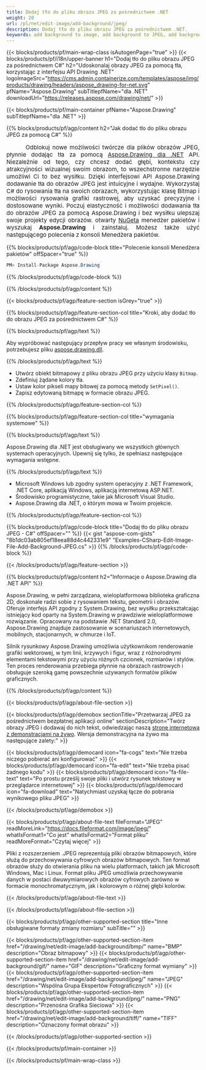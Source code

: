 ```yaml
---
title: Dodaj tło do pliku obrazu JPEG za pośrednictwem .NET
weight: 20
url: /pl/net/edit-image/add-background/jpeg/
description: Dodaj tło do pliku obrazu JPEG za pośrednictwem .NET.
keywords: add background to image, add background to JPEG, add background via C#, 2D graphics, drawing API, edit bitmap C#, Drawing dla .NET, save bitmap, save JPEG image, cross-platform 2D graphic library, Bitmap class, raster graphics drawing, draw background, rendering raster images, JPEG image file
---
```


{{< blocks/products/pf/main-wrap-class isAutogenPage="true" >}}
{{< blocks/products/pf/i18n/upper-banner h1="Dodaj tło do pliku obrazu JPEG za pośrednictwem C#" h2="Udoskonalaj obrazy JPEG za pomocą tła, korzystając z interfejsu API Drawing .NET" logoImageSrc="https://cms.admin.containerize.com/templates/aspose/img/products/drawing/headers/aspose_drawing-for-net.svg" pfName="Aspose.Drawing" subTitlepfName="dla .NET" downloadUrl="https://releases.aspose.com/drawing/net/" >}}

{{< blocks/products/pf/main-container pfName="Aspose.Drawing" subTitlepfName="dla .NET" >}}


{{% blocks/products/pf/agp/content h2="Jak dodać tło do pliku obrazu JPEG za pomocą C#" %}}

<p align="justify" style="text-indent:50px;font-size:15px;">
Odblokuj nowe możliwości twórcze dla plików obrazów JPEG, płynnie dodając tła za pomocą <a href="https://products.aspose.com/drawing/net">Aspose.Drawing dla .NET</a> API. Niezależnie od tego, czy chcesz dodać głębi, kontekstu czy atrakcyjności wizualnej swoim obrazom, to wszechstronne narzędzie umożliwi Ci to bez wysiłku. Dzięki interfejsowi API Aspose.Drawing dodawanie tła do obrazów JPEG jest intuicyjne i wydajne. Wykorzystaj C# do rysowania tła na swoich obrazach, wykorzystując klasę Bitmap i możliwości rysowania grafiki rastrowej, aby uzyskać precyzyjne i dostosowane wyniki. Poczuj elastyczność i możliwości dodawania tła do obrazów JPEG za pomocą Aspose.Drawing i bez wysiłku ulepszaj swoje projekty edycji obrazów. otwarty <a href="https://www.nuget.org/packages/aspose.drawing">NuGeta</a> menedżer pakietów i wyszukaj <b>Aspose.Drawing</b> i zainstaluj. Możesz także użyć następującego polecenia z konsoli Menedżera pakietów.</p>

{{% blocks/products/pf/agp/code-block title="Polecenie konsoli Menedżera pakietów" offSpacer="true" %}}
```cs
PM> Install-Package Aspose.Drawing
```
{{% /blocks/products/pf/agp/code-block %}}

{{% /blocks/products/pf/agp/content %}}


{{< blocks/products/pf/agp/feature-section isGrey="true" >}}

{{% blocks/products/pf/agp/feature-section-col title="Kroki, aby dodać tło do obrazu JPEG za pośrednictwem C#" %}}

{{% blocks/products/pf/agp/text %}}

Aby wypróbować następujący przepływ pracy we własnym środowisku, potrzebujesz pliku [aspose.drawing.dll](https://downloads.aspose.com/drawing/net).

{{% /blocks/products/pf/agp/text %}}

+ Utwórz obiekt bitmapowy z pliku obrazu JPEG przy użyciu klasy `Bitmap`.
+ Zdefiniuj żądane kolory tła.
+ Ustaw kolor pikseli mapy bitowej za pomocą metody `SetPixel()`.
+ Zapisz edytowaną bitmapę w formacie obrazu JPEG.

{{% /blocks/products/pf/agp/feature-section-col %}}

{{% blocks/products/pf/agp/feature-section-col title="wymagania systemowe" %}}

{{% blocks/products/pf/agp/text %}}

Aspose.Drawing dla .NET jest obsługiwany we wszystkich głównych systemach operacyjnych. Upewnij się tylko, że spełniasz następujące wymagania wstępne.

{{% /blocks/products/pf/agp/text %}}

- Microsoft Windows lub zgodny system operacyjny z .NET Framework, .NET Core, aplikacją Windows, aplikacją internetową ASP.NET.
- Środowisko programistyczne, takie jak Microsoft Visual Studio.
- Aspose.Drawing dla .NET, o którym mowa w Twoim projekcie.

{{% /blocks/products/pf/agp/feature-section-col %}}

{{% blocks/products/pf/agp/code-block title="Dodaj tło do pliku obrazu JPEG - C#" offSpacer="" %}}
{{< gist "aspose-com-gists" "8b1dc03ab805ef18eea88d4c442331e9" "Examples-CSharp-Edit-Image-File-Add-Background-JPEG.cs" >}}
{{% /blocks/products/pf/agp/code-block %}}

{{< /blocks/products/pf/agp/feature-section >}}


<!-- aboutfile Starts -->

{{% blocks/products/pf/agp/content h2="Informacje o Aspose.Drawing dla .NET API" %}}

Aspose.Drawing, w pełni zarządzana, wieloplatformowa biblioteka graficzna 2D, doskonale radzi sobie z rysowaniem tekstu, geometrii i obrazów. Oferuje interfejs API zgodny z System.Drawing, bez wysiłku przekształcając istniejący kod oparty na System.Drawing w prawdziwie wieloplatformowe rozwiązanie. Opracowany na podstawie .NET Standard 2.0, Aspose.Drawing znajduje zastosowanie w scenariuszach internetowych, mobilnych, stacjonarnych, w chmurze i IoT.

Silnik rysunkowy Aspose.Drawing umożliwia użytkownikom renderowanie grafiki wektorowej, w tym linii, krzywych i figur, wraz z różnorodnymi elementami tekstowymi przy użyciu różnych czcionek, rozmiarów i stylów. Ten proces renderowania przebiega płynnie na obrazach rastrowych i obsługuje szeroką gamę powszechnie używanych formatów plików graficznych.

{{% /blocks/products/pf/agp/content %}}


{{< blocks/products/pf/agp/about-file-section >}}

{{< blocks/products/pf/agp/demobox sectionTitle="Przetwarzaj JPEG za pośrednictwem bezpłatnej aplikacji online" sectionDescription="Twórz obrazy JPEG i dodawaj do nich tekst, odwiedzając naszą [stronę internetową z demonstracjami na żywo](https://products.aspose.app/drawing). Wersja demonstracyjna na żywo ma następujące zalety:" >}}

{{< blocks/products/pf/agp/democard icon="fa-cogs" text="Nie trzeba niczego pobierać ani konfigurować" >}}
{{< blocks/products/pf/agp/democard icon="fa-edit" text="Nie trzeba pisać żadnego kodu" >}}
{{< blocks/products/pf/agp/democard icon="fa-file-text" text="Po prostu prześlij swoje pliki i utwórz rysunek tekstowy w przeglądarce internetowej" >}}
{{< blocks/products/pf/agp/democard icon="fa-download" text="Natychmiast uzyskaj łącze do pobrania wynikowego pliku JPEG" >}}

{{< /blocks/products/pf/agp/demobox >}}

{{< blocks/products/pf/agp/about-file-text fileFormat="JPEG" readMoreLink="https://docs.fileformat.com/image/jpeg/" whatIsFormat1="Co jest" whatIsFormat2="Format pliku" readMoreFormat="Czytaj więcej" >}}

Pliki z rozszerzeniem .JPEG reprezentują pliki obrazów bitmapowych, które służą do przechowywania cyfrowych obrazów bitmapowych. Ten format obrazów służy do otwierania pliku na wielu platformach, takich jak Microsoft Windows, Mac i Linux. Format pliku JPEG umożliwia przechowywanie danych w postaci dwuwymiarowych obrazów cyfrowych zarówno w formacie monochromatycznym, jak i kolorowym o różnej głębi kolorów.

{{< /blocks/products/pf/agp/about-file-text >}}

{{< /blocks/products/pf/agp/about-file-section >}}

<!-- aboutfile Ends -->


{{< blocks/products/pf/agp/other-supported-section title="Inne obsługiwane formaty zmiany rozmiaru" subTitle="" >}}

{{< blocks/products/pf/agp/other-supported-section-item href="/drawing/net/edit-image/add-background/bmp/" name="BMP" description="Obraz bitmapowy" >}}
{{< blocks/products/pf/agp/other-supported-section-item href="/drawing/net/edit-image/add-background/gif/" name="GIF" description="Graficzny format wymiany" >}}
{{< blocks/products/pf/agp/other-supported-section-item href="/drawing/net/edit-image/add-background/jpeg/" name="JPEG" description="Wspólna Grupa Ekspertów Fotograficznych" >}}
{{< blocks/products/pf/agp/other-supported-section-item href="/drawing/net/edit-image/add-background/png/" name="PNG" description="Przenośna Grafika Sieciowa" >}}
{{< blocks/products/pf/agp/other-supported-section-item href="/drawing/net/edit-image/add-background/tiff/" name="TIFF" description="Oznaczony format obrazu" >}}

{{< /blocks/products/pf/agp/other-supported-section >}}

{{< /blocks/products/pf/main-container >}}

{{< /blocks/products/pf/main-wrap-class >}}
